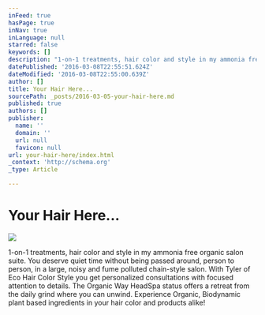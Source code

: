 ```yaml
---
inFeed: true
hasPage: true
inNav: true
inLanguage: null
starred: false
keywords: []
description: "1-on-1 treatments, hair color and style in my ammonia free organic salon suite. You deserve quiet time without being passed around, person to person, in a large, noisy and fume polluted chain-style salon. With Tyler of Eco Hair Color Style you get personalized consultations with focused attention to details. The Organic Way HeadSpa status offers a retreat from the daily grind where you can unwind. Experience Organic, Biodynamic plant based ingredients in your hair color and products alike!\_"
datePublished: '2016-03-08T22:55:51.624Z'
dateModified: '2016-03-08T22:55:00.639Z'
author: []
title: Your Hair Here...
sourcePath: _posts/2016-03-05-your-hair-here.md
published: true
authors: []
publisher:
  name: ''
  domain: ''
  url: null
  favicon: null
url: your-hair-here/index.html
_context: 'http://schema.org'
_type: Article

---
```

# Your Hair Here...
![](https://s3-us-west-2.amazonaws.com/the-grid-img/p/dcf3f0f7f3fcc377043d91db6d94b195877f4274.png)

1-on-1 treatments, hair color and style in my ammonia free organic salon suite. You deserve quiet time without being passed around, person to person, in a large, noisy and fume polluted chain-style salon. With Tyler of Eco Hair Color Style you get personalized consultations with focused attention to details. The Organic Way HeadSpa status offers a retreat from the daily grind where you can unwind. Experience Organic, Biodynamic plant based ingredients in your hair color and products alike!